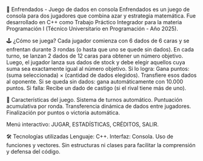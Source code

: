 🎲 Enfrendados - Juego de dados en consola
Enfrendados es un juego de consola para dos jugadores que combina azar y estrategia matemática. Fue desarrollado en C++ como Trabajo Práctico Integrador para la materia Programación I (Técnico Universitario en Programación - Año 2025).

🕹️ ¿Cómo se juega?
Cada jugador comienza con 6 dados de 6 caras y se enfrentan durante 3 rondas (o hasta que uno se quede sin dados).
En cada turno, se lanzan 2 dados de 12 caras para obtener un número objetivo.
Luego, el jugador lanza sus dados de stock y debe elegir aquellos cuya suma sea exactamente igual al número objetivo.
Si lo logra:
Gana puntos: (suma seleccionada) × (cantidad de dados elegidos).
Transfiere esos dados al oponente.
Si se queda sin dados: gana automáticamente con 10.000 puntos.
Si falla:
Recibe un dado de castigo (si el rival tiene más de uno).

🧮 Características del juego.
Sistema de turnos automático.
Puntuación acumulativa por ronda.
Transferencia dinámica de dados entre jugadores.
Finalización por puntos o victoria automática.

Menú interactivo:
JUGAR,
 ESTADÍSTICAS,
 CRÉDITOS,
 SALIR.

🛠️ Tecnologías utilizadas
Lenguaje: C++.
Interfaz: Consola.
Uso de funciones y vectores.
Sin estructuras ni clases para facilitar la comprensión y defensa del código.
